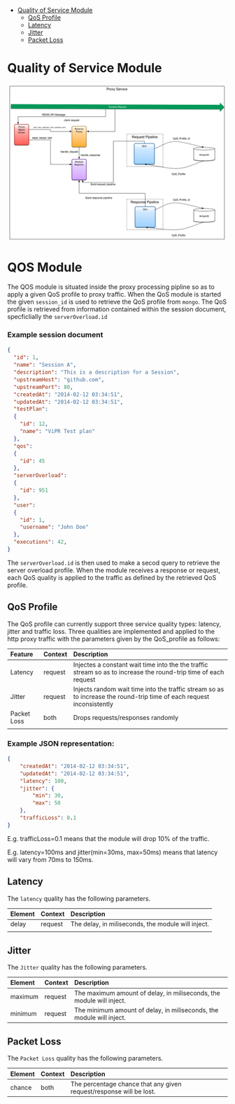 - [Quality of Service Module](#quality-of-service-odule)
  - [QoS Profile](#qos-profile)
  - [Latency](#latency)
  - [Jitter](#jitter)
  - [Packet Loss](#packet-loss)

# Quality of Service Module

  ![alt text](../figures/HB_QoS_Module.png "Altering QoS")



# QOS Module

The QOS module is situated inside the proxy processing pipline so as to apply a given QoS profile to proxy traffic.
When the QoS module is started the given `session_id` is used to retrieve the QoS profile from `mongo`.
The QoS profile is retrieved from information contained within the session document, specficlially the `serverOverload.id`

### Example session document
```json
{
  "id": 1,
  "name": "Session A",
  "description": "This is a description for a Session",
  "upstreamHost": "github.com",
  "upstreamPort": 80,
  "createdAt": "2014-02-12 03:34:51",
  "updatedAt": "2014-02-12 03:34:51",
  "testPlan":
  {
    "id": 12,
    "name": "ViPR Test plan"
  },
  "qos":
  {
    "id": 45
  },
  "serverOverload":
  {
    "id": 951
  },
  "user":
  {
    "id": 1,
    "username": "John Doe"
  },
  "executions": 42,
}
```

The `serverOverload.id` is then used to make a secod query to retrieve the server overload profile.
When the module receives a response or request, each QoS quality is applied to the traffic as defined by the retrieved QoS profile.

## QoS Profile

 The QoS profile can currently support three service quality types: latency, jitter and traffic loss.
Three qualities are implemented and applied to the http proxy traffic with the parameters given by the QoS_profile as follows:

| Feature     | Context | Description                                                                                                           |
|:------------|:--------|:----------------------------------------------------------------------------------------------------------------------|
| Latency     | request | Injectes a constant wait time into the the traffic stream so as to increase the round-trip time of each request       |
| Jitter      | request | Injects random wait time into the traffic stream so as to increase the round-trip time of each request inconsistently |
| Packet Loss | both    | Drops requests/responses randomly                                                                                     |
|             |         |                                                                                                                       |
### Example JSON representation:

```json
{
    "createdAt": "2014-02-12 03:34:51",
    "updatedAt": "2014-02-12 03:34:51",
    "latency": 100,
    "jitter": {
        "min": 30,
        "max": 50
    },
    "trafficLoss": 0.1
}
```
E.g. trafficLoss=0.1 means that the module will drop 10% of the traffic.

E.g. latency=100ms and jitter(min=30ms, max=50ms) means that latency will vary from 70ms to 150ms.

## Latency

The `latency` quality has the following parameters.

| Element | Context | Description                                        |
|:--------|:--------|:---------------------------------------------------|
| delay   | request | The delay, in miliseconds, the module will inject. |
|         |         |                                                    |

## Jitter

The `Jitter` quality has the following parameters.

| Element | Context | Description                                                          |
|:--------|:--------|:---------------------------------------------------------------------|
| maximum | request | The maximum amount of delay, in miliseconds, the module will inject. |
| minimum | request | The minimum amount of delay, in miliseconds, the module will inject. |

## Packet Loss

The `Packet Loss` quality has the following parameters.

| Element | Context | Description                                                         |
|:--------|:--------|:--------------------------------------------------------------------|
| chance  | both    | The percentage chance that any given request/response will be lost. |
